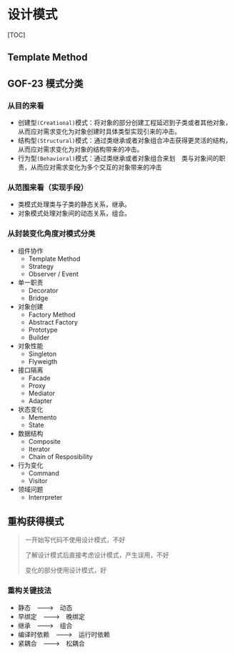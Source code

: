 # 设计模式

[TOC]

## Template Method

## GOF-23 模式分类

### 从目的来看

* 创建型`(Creational)`模式：将对象的部分创建工程延迟到子类或者其他对象，从而应对需求变化为对象创建时具体类型实现引来的冲击。
* 结构型`(Structural)`模式：通过类继承或者对象组合冲击获得更灵活的结构，从而应对需求变化为对象的结构带来的冲击。
* 行为型`(Behavioral)`模式：通过类继承或者对象组合来划　类与对象间的职责，从而应对需求变化为多个交互的对象带来的冲击

### 从范围来看（实现手段）

* 类模式处理类与子类的静态关系，继承。
* 对象模式处理对象间的动态关系，组合。

### 从封装变化角度对模式分类

* 组件协作
  * Template Method
  * Strategy
  * Observer / Event
* 单一职责
  * Decorator
  * Bridge
* 对象创建
  * Factory Method
  * Abstract Factory
  * Prototype
  * Builder
* 对象性能
  * Singleton
  * Flyweigth
* 接口隔离
  * Facade
  * Proxy
  * Mediator
  * Adapter
* 状态变化
  * Memento
  * State
* 数据结构
  * Composite
  * Iterator
  * Chain of Resposibility
* 行为变化
  * Command
  * Visitor
* 领域问题
  * Interrpreter

## 重构获得模式

> 一开始写代码不使用设计模式，不好
>
> 了解设计模式后直接考虑设计模式，产生误用，不好
>
> 变化的部分使用设计模式，好

### 重构关键技法

* 静态　--->　动态
* 早绑定　--->　晚绑定
* 继承　--->　组合
* 编译时依赖　--->　运行时依赖
* 紧耦合　--->　松耦合